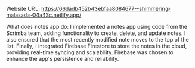 Website URL: https://66dadb452b43ebfaa8084677--shimmering-malasada-04a43c.netlify.app/

What does notes app do: I implemented a notes app using code from the Scrimba team, adding functionality to create, delete, and update notes. I also ensured that the most recently modified note moves to the top of the list. Finally, I integrated Firebase Firestore to store the notes in the cloud, providing real-time syncing and scalability. Firebase was chosen to enhance the app's persistence and reliability.